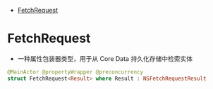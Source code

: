 <!-- @import "[TOC]" {cmd="toc" depthFrom=1 depthTo=6 orderedList=false} -->

<!-- code_chunk_output -->

- [FetchRequest](#fetchrequest)

<!-- /code_chunk_output -->


# FetchRequest

* 一种属性包装器类型，用于从 Core Data 持久化存储中检索实体

```swift
@MainActor @propertyWrapper @preconcurrency
struct FetchRequest<Result> where Result : NSFetchRequestResult
```
